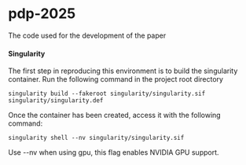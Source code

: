 # pdp-2025
The code used for the development of the paper

#### Singularity
The first step in reproducing this environment is to build the singularity container. Run the following command in the project root directory
```
singularity build --fakeroot singularity/singularity.sif singularity/singularity.def
```
Once the container has been created, access it with the following command:
```
singularity shell --nv singularity/singularity.sif
```
Use --nv when using gpu, this flag enables NVIDIA GPU support.
